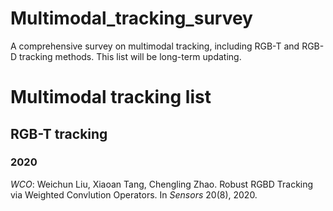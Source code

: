# Multimodal_tracking_survey
A comprehensive survey on multimodal tracking, including RGB-T and RGB-D tracking methods. This list will be long-term updating.

# Multimodal tracking list
 ## RGB-T tracking
 ### 2020
 *WCO*: Weichun Liu, Xiaoan Tang, Chengling Zhao. Robust RGBD Tracking via Weighted Convlution Operators. In _Sensors_ 20(8), 2020.
 
